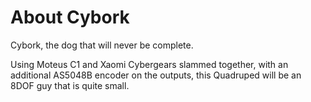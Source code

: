 # About Cybork

Cybork, the dog that will never be complete. 

Using Moteus C1 and Xaomi Cybergears slammed together, with an additional AS5048B encoder on the outputs, this Quadruped will be an 8DOF guy that is quite small.